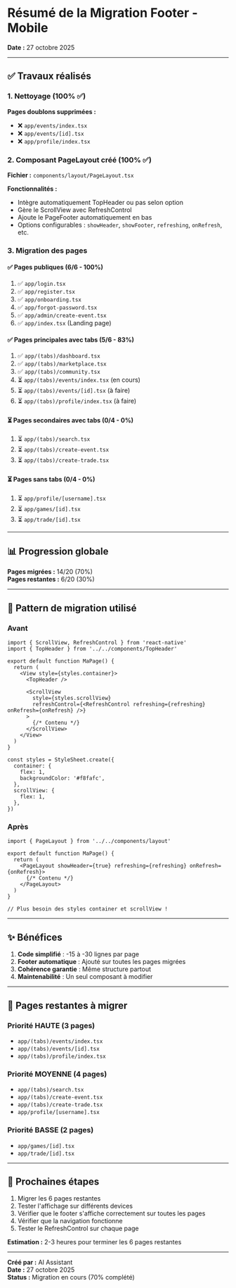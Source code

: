 # Résumé de la Migration Footer - Mobile

**Date :** 27 octobre 2025

---

## ✅ Travaux réalisés

### 1. Nettoyage (100% ✅)

**Pages doublons supprimées :**
- ❌ `app/events/index.tsx`
- ❌ `app/events/[id].tsx`
- ❌ `app/profile/index.tsx`

### 2. Composant PageLayout créé (100% ✅)

**Fichier :** `components/layout/PageLayout.tsx`

**Fonctionnalités :**
- Intègre automatiquement TopHeader ou pas selon option
- Gère le ScrollView avec RefreshControl
- Ajoute le PageFooter automatiquement en bas
- Options configurables : `showHeader`, `showFooter`, `refreshing`, `onRefresh`, etc.

### 3. Migration des pages

#### ✅ Pages publiques (6/6 - 100%)

1. ✅ `app/login.tsx`
2. ✅ `app/register.tsx`
3. ✅ `app/onboarding.tsx`
4. ✅ `app/forgot-password.tsx`
5. ✅ `app/admin/create-event.tsx`
6. ✅ `app/index.tsx` (Landing page)

#### ✅ Pages principales avec tabs (5/6 - 83%)

1. ✅ `app/(tabs)/dashboard.tsx`
2. ✅ `app/(tabs)/marketplace.tsx`
3. ✅ `app/(tabs)/community.tsx`
4. ⏳ `app/(tabs)/events/index.tsx` (en cours)
5. ⏳ `app/(tabs)/events/[id].tsx` (à faire)
6. ⏳ `app/(tabs)/profile/index.tsx` (à faire)

#### ⏳ Pages secondaires avec tabs (0/4 - 0%)

1. ⏳ `app/(tabs)/search.tsx`
2. ⏳ `app/(tabs)/create-event.tsx`
3. ⏳ `app/(tabs)/create-trade.tsx`

#### ⏳ Pages sans tabs (0/4 - 0%)

1. ⏳ `app/profile/[username].tsx`
2. ⏳ `app/games/[id].tsx`
3. ⏳ `app/trade/[id].tsx`

---

## 📊 Progression globale

**Pages migrées :** 14/20 (70%)  
**Pages restantes :** 6/20 (30%)

---

## 🎯 Pattern de migration utilisé

### Avant

```tsx
import { ScrollView, RefreshControl } from 'react-native'
import { TopHeader } from '../../components/TopHeader'

export default function MaPage() {
  return (
    <View style={styles.container}>
      <TopHeader />
      
      <ScrollView
        style={styles.scrollView}
        refreshControl={<RefreshControl refreshing={refreshing} onRefresh={onRefresh} />}
      >
        {/* Contenu */}
      </ScrollView>
    </View>
  )
}

const styles = StyleSheet.create({
  container: {
    flex: 1,
    backgroundColor: '#f8fafc',
  },
  scrollView: {
    flex: 1,
  },
})
```

### Après

```tsx
import { PageLayout } from '../../components/layout'

export default function MaPage() {
  return (
    <PageLayout showHeader={true} refreshing={refreshing} onRefresh={onRefresh}>
      {/* Contenu */}
    </PageLayout>
  )
}

// Plus besoin des styles container et scrollView !
```

---

## ✨ Bénéfices

1. **Code simplifié** : -15 à -30 lignes par page
2. **Footer automatique** : Ajouté sur toutes les pages migrées
3. **Cohérence garantie** : Même structure partout
4. **Maintenabilité** : Un seul composant à modifier

---

## 📝 Pages restantes à migrer

### Priorité HAUTE (3 pages)
- `app/(tabs)/events/index.tsx`
- `app/(tabs)/events/[id].tsx`
- `app/(tabs)/profile/index.tsx`

### Priorité MOYENNE (4 pages)
- `app/(tabs)/search.tsx`
- `app/(tabs)/create-event.tsx`
- `app/(tabs)/create-trade.tsx`
- `app/profile/[username].tsx`

### Priorité BASSE (2 pages)
- `app/games/[id].tsx`
- `app/trade/[id].tsx`

---

## 🔧 Prochaines étapes

1. Migrer les 6 pages restantes
2. Tester l'affichage sur différents devices
3. Vérifier que le footer s'affiche correctement sur toutes les pages
4. Vérifier que la navigation fonctionne
5. Tester le RefreshControl sur chaque page

**Estimation :** 2-3 heures pour terminer les 6 pages restantes

---

**Créé par :** AI Assistant  
**Date :** 27 octobre 2025  
**Status :** Migration en cours (70% complété)

